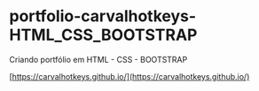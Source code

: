 # portfolio-carvalhotkeys-HTML_CSS_BOOTSTRAP
 Criando portfólio em HTML - CSS - BOOTSTRAP
 
 
[https://carvalhotkeys.github.io/](https://carvalhotkeys.github.io/)
